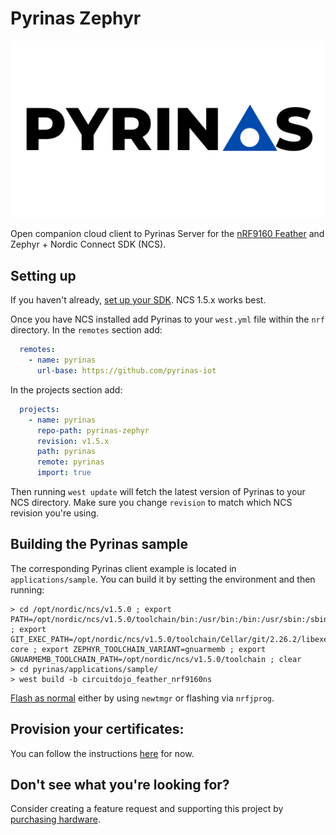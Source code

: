 # Pyrinas Zephyr

![Pyrinas logo](docs/img/pyrinas.png)

Open companion cloud client to Pyrinas Server for the [nRF9160 Feather](https://www.jaredwolff.com/store/nrf9160-feather/) and 
Zephyr + Nordic Connect SDK (NCS).

## Setting up

If you haven't already, [set up your SDK](https://docs.jaredwolff.com/nrf9160-sdk-setup-mac.html#installing-sdk). NCS 1.5.x works best.

Once you have NCS installed add Pyrinas to your `west.yml` file within the `nrf` directory. In the `remotes` section add:

```yaml
  remotes:
    - name: pyrinas
      url-base: https://github.com/pyrinas-iot
```

In the projects section add:

```yaml
  projects:
    - name: pyrinas
      repo-path: pyrinas-zephyr
      revision: v1.5.x
      path: pyrinas
      remote: pyrinas
      import: true
```

Then running `west update` will fetch the latest version of Pyrinas to your NCS directory. Make sure you change `revision` to match which NCS revision you're using.

## Building the Pyrinas sample

The corresponding Pyrinas client example is located in `applications/sample`. You can build it by setting the environment and then running:

```
> cd /opt/nordic/ncs/v1.5.0 ; export PATH=/opt/nordic/ncs/v1.5.0/toolchain/bin:/usr/bin:/bin:/usr/sbin:/sbin:/usr/local/bin ; export GIT_EXEC_PATH=/opt/nordic/ncs/v1.5.0/toolchain/Cellar/git/2.26.2/libexec/git-core ; export ZEPHYR_TOOLCHAIN_VARIANT=gnuarmemb ; export GNUARMEMB_TOOLCHAIN_PATH=/opt/nordic/ncs/v1.5.0/toolchain ; clear
> cd pyrinas/applications/sample/
> west build -b circuitdojo_feather_nrf9160ns
```

[Flash as normal](https://docs.jaredwolff.com/nrf9160-programming-and-debugging.html) either by using `newtmgr` or flashing via `nrfjprog`.

## Provision your certificates:

You can follow the instructions [here](https://www.jaredwolff.com/how-to-connect-nrf9160-feather-to-mosquitto/#add-certs-to-device) for now.

## Don't see what you're looking for?

Consider creating a feature request and supporting this project by [purchasing hardware](https://www.jaredwolff.com/store/nrf9160-feather/).


